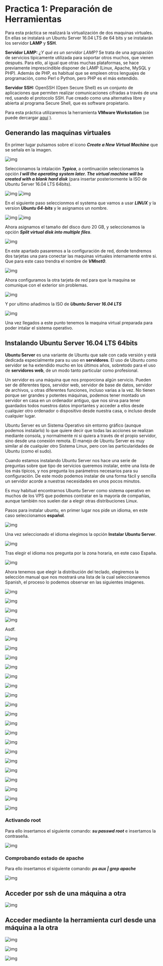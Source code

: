 # Practica 1: Preparación de Herramientas #

Para esta práctica se realizará la virtualización de dos maquinas virtuales. En ellas se instalará un Ubuntu Server 16.04 LTS de 64 bits y se instalarán los servidor **LAMP** y **SSH**.

**Servidor LAMP:** *¿Y qué es un servidor LAMP?* Se trata de una agrupación de servicios típicamente utilizada para soportar otros muchos, que vienen después. Para ello, al igual que otras muchas plataformas, se hace previamente imprescindible disponer de LAMP (Linux, Apache, MySQL y PHP). Además de PHP, es habitual que se empleen otros lenguajes de programación, como Perl o Python, pero PHP es el más extendido.

**Servidor SSH:** OpenSSH (Open Secure Shell) es un conjunto de aplicaciones que permiten realizar comunicaciones cifradas a través de una red, usando el protocolo SSH. Fue creado como una alternativa libre y abierta al programa Secure Shell, que es software propietario.

Para esta práctica utilizaremos la herramienta **VMware Workstation** (se puede dercargar [aquí](https://www.vmware.com/es.html) ).

## Generando las maquinas virtuales ##

En primer lugar pulsamos sobre el icono ***Create a New Virtual Machine*** que se señala en la imagen.

![img](https://github.com/McMayXIII/Servidores-Web-Altas-Prestaciones/blob/master/Pracctica%201/image/img01.png)

Seleccionamos la intalación ***Typica***, a continuación seleccionamos la opción ***I will the operating system later. The virtual machine will be created with a blank hard disk*** (para insertar posteriormente la ISO de Ubuntu Server 16.04 LTS 64bits).

 ![img](https://github.com/McMayXIII/Servidores-Web-Altas-Prestaciones/blob/master/Pracctica%201/image/img02.png) ![img](https://github.com/McMayXIII/Servidores-Web-Altas-Prestaciones/blob/master/Pracctica%201/image/img03.png)

En el siguiente paso seleccionmos el systema que vamos a usar ***LINUX*** y la version ***Ubuntu 64-bits*** y le asignamos un nombre.

 ![img](https://github.com/McMayXIII/Servidores-Web-Altas-Prestaciones/blob/master/Pracctica%201/image/img04.png) ![img](https://github.com/McMayXIII/Servidores-Web-Altas-Prestaciones/blob/master/Pracctica%201/image/img05.png)

Ahora asignamos el tamaño del disco duro 20 GB, y seleccionamos la opción ***Split virtual disk into multiple files***.

![img](https://github.com/McMayXIII/Servidores-Web-Altas-Prestaciones/blob/master/Pracctica%201/image/img06.png)

En este apartado pasaremos a la configuración de red, donde tendremos dos tarjetas una para conectar las maquinas virtuales internamente entre si. Que para este caso trendra el nombre de ***VMnet0***.

![img](https://github.com/McMayXIII/Servidores-Web-Altas-Prestaciones/blob/master/Pracctica%201/image/img07.png)

Ahora configuramos la otra tarjeta de red para que la maquina se comunique con el exterior sin problemas.

![img](https://github.com/McMayXIII/Servidores-Web-Altas-Prestaciones/blob/master/Pracctica%201/image/img08.png)

Y por ultimo añadimos la ISO de ***Ubuntu Server 16.04 LTS***

![img](https://github.com/McMayXIII/Servidores-Web-Altas-Prestaciones/blob/master/Pracctica%201/image/img09.png)

Una vez llegados a este punto tenemos la maquina virtual preparada para poder intalar el sistema operativo.

## Instalando Ubuntu Server 16.04 LTS 64bits ##

**Ubuntu Server** es una variante de Ubuntu que sale con cada versión y está dedicada especialmente para su uso en **servidores**. El uso de Ubuntu como servidor se ha extendido mucho en los últimos años, sobretodo para el uso de **servidores web**, de un modo tanto particular como profesional.

Un servidor es una máquina que nos proporciona algún servicio. Pueden ser de diferentes tipos, servidor web, servidor de base de datos, servidor de archivos, u otras diferentes funciones, incluso varias a la vez. No tienen porque ser grandes y potentes máquinas, podemos tener montado un servidor en casa en un ordenador antiguo, que nos sirva para tener guardados todos nuestros datos importantes y acceder a ellos desde cualquier otro ordenador o dispositivo desde nuestra casa, o incluso desde cualquier lugar.

Ubuntu Server es un Sistema Operativo sin entorno gráfico (aunque podemos instalarlo) lo que quiere decir que todas las acciones se realizan mediante consola, y normalmente ni si quiera a través de el propio servidor, sino desde una conexión remota. El manejo de Ubuntu Server es muy similar al de cualquier otro Sistema Linux, pero con las particularidades de Ubuntu (como el sudo).

Cuando estamos instalando Ubuntu Server nos hace una serie de preguntas sobre que tipo de servicios queremos instalar, entre una lista de los más típicos, y nos pregunta los parámetros necesarios para su configuración. De este modo podemos instalar de una forma fácil y sencilla un servidor acorde a nuestras necesidades en unos pocos minutos.

Es muy habitual encontrarnos Ubuntu Server como sistema operativo en muchos de los VPS que podemos contratar en la mayoría de compañías, aunque también nos suelen dar a elegir otras distribuciones Linux.

Pasos para instalar ubuntu, en primer lugar nos pide un idioma, en este caso seleccionamos **español**.

![img](https://github.com/McMayXIII/Servidores-Web-Altas-Prestaciones/blob/master/Pracctica%201/image/img10.png)

Una vez seleccionado el idioma elegimos la opción **Instalar Ubuntu Server**.

![img](https://github.com/McMayXIII/Servidores-Web-Altas-Prestaciones/blob/master/Pracctica%201/image/img11.png)

Tras elegir el idioma nos pregunta por la zona horaria, en este caso España.

![img](https://github.com/McMayXIII/Servidores-Web-Altas-Prestaciones/blob/master/Pracctica%201/image/img12.png)

Ahora tenemos que elegir la distribución del teclado, elegiremos la selección manual que nos mostrará una lista de la cual seleccionaremos Spanish, el proceso lo podemos observar en las siguientes imágenes. 

![img](https://github.com/McMayXIII/Servidores-Web-Altas-Prestaciones/blob/master/Pracctica%201/image/img13.png)

![img](https://github.com/McMayXIII/Servidores-Web-Altas-Prestaciones/blob/master/Pracctica%201/image/img14.png)

![img](https://github.com/McMayXIII/Servidores-Web-Altas-Prestaciones/blob/master/Pracctica%201/image/img15.png)

![img](https://github.com/McMayXIII/Servidores-Web-Altas-Prestaciones/blob/master/Pracctica%201/image/img16.png)

Asdf.

![img](https://github.com/McMayXIII/Servidores-Web-Altas-Prestaciones/blob/master/Pracctica%201/image/img17.png)

![img](https://github.com/McMayXIII/Servidores-Web-Altas-Prestaciones/blob/master/Pracctica%201/image/img18.png)

![img](https://github.com/McMayXIII/Servidores-Web-Altas-Prestaciones/blob/master/Pracctica%201/image/img19.png)

![img](https://github.com/McMayXIII/Servidores-Web-Altas-Prestaciones/blob/master/Pracctica%201/image/img20.png)

![img](https://github.com/McMayXIII/Servidores-Web-Altas-Prestaciones/blob/master/Pracctica%201/image/img21.png)

![img](https://github.com/McMayXIII/Servidores-Web-Altas-Prestaciones/blob/master/Pracctica%201/image/img22.png)

![img](https://github.com/McMayXIII/Servidores-Web-Altas-Prestaciones/blob/master/Pracctica%201/image/img23.png)

![img](https://github.com/McMayXIII/Servidores-Web-Altas-Prestaciones/blob/master/Pracctica%201/image/img24.png)

![img](https://github.com/McMayXIII/Servidores-Web-Altas-Prestaciones/blob/master/Pracctica%201/image/img25.png)

![img](https://github.com/McMayXIII/Servidores-Web-Altas-Prestaciones/blob/master/Pracctica%201/image/img26.png)

![img](https://github.com/McMayXIII/Servidores-Web-Altas-Prestaciones/blob/master/Pracctica%201/image/img27.png)

![img](https://github.com/McMayXIII/Servidores-Web-Altas-Prestaciones/blob/master/Pracctica%201/image/img28.png)

![img](https://github.com/McMayXIII/Servidores-Web-Altas-Prestaciones/blob/master/Pracctica%201/image/img29.png)

![img](https://github.com/McMayXIII/Servidores-Web-Altas-Prestaciones/blob/master/Pracctica%201/image/img30.png)

![img](https://github.com/McMayXIII/Servidores-Web-Altas-Prestaciones/blob/master/Pracctica%201/image/img31.png)

![img](https://github.com/McMayXIII/Servidores-Web-Altas-Prestaciones/blob/master/Pracctica%201/image/img32.png)

![img](https://github.com/McMayXIII/Servidores-Web-Altas-Prestaciones/blob/master/Pracctica%201/image/img33.png)

![img](https://github.com/McMayXIII/Servidores-Web-Altas-Prestaciones/blob/master/Pracctica%201/image/img35.png)

![img](https://github.com/McMayXIII/Servidores-Web-Altas-Prestaciones/blob/master/Pracctica%201/image/img36.png)

### Activando root ###

Para ello insertamos el siguiente comando: ***su passwd root*** e insertamos la contraseña.

![img](https://github.com/McMayXIII/Servidores-Web-Altas-Prestaciones/blob/master/Pracctica%201/image/img37.png)

### Comprobando estado de apache ###

Para ello insertamos el siguiente comando: ***ps aux | grep apache***

![img](https://github.com/McMayXIII/Servidores-Web-Altas-Prestaciones/blob/master/Pracctica%201/image/img38.png)

## Acceder por ssh de una máquina a otra ##

![img](https://github.com/McMayXIII/Servidores-Web-Altas-Prestaciones/blob/master/Pracctica%201/image/img39.png)

## Acceder mediante la herramienta curl desde una máquina a la otra ##

![img](https://github.com/McMayXIII/Servidores-Web-Altas-Prestaciones/blob/master/Pracctica%201/image/img40.png)

![img](https://github.com/McMayXIII/Servidores-Web-Altas-Prestaciones/blob/master/Pracctica%201/image/img41.png)

![img](https://github.com/McMayXIII/Servidores-Web-Altas-Prestaciones/blob/master/Pracctica%201/image/img42.png)
